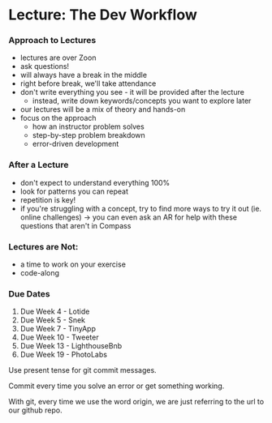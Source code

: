 # Lecture: The Dev Workflow

### Approach to Lectures

* lectures are over Zoon
* ask questions!
* will always have a break in the middle
* right before break, we'll take attendance
* don't write everything you see - it will be provided after the lecture
  * instead, write down keywords/concepts you want to explore later
* our lectures will be a mix of theory and hands-on
* focus on the approach
  * how an instructor problem solves
  * step-by-step problem breakdown
  * error-driven development

### After a Lecture

* don't expect to understand everything 100%
* look for patterns you can repeat
* repetition is key!
* if you're struggling with a concept, try to find more ways to try it out (ie. online challenges) -> you can even ask an AR for help with these questions that aren't in Compass

### Lectures are Not:

* a time to work on your exercise
* code-along

### Due Dates

1. Due Week 4 - Lotide
2. Due Week 5 - Snek
3. Due Week 7 - TinyApp
4. Due Week 10 - Tweeter
5. Due Week 13 - LighthouseBnb
6. Due Week 19 - PhotoLabs



Use present tense for git commit messages.

Commit every time you solve an error or get something working.

With git, every time we use the word origin, we are just referring to the url to our github repo.